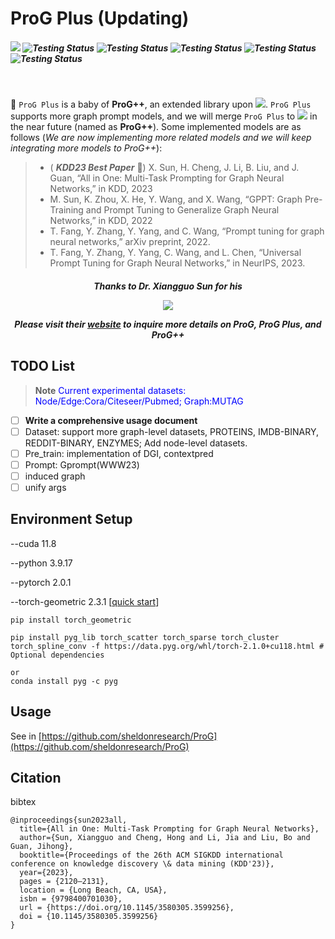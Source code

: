 <h1 align='left'>
ProG Plus (Updating)
</h1>


<h5 align="left">

![](https://img.shields.io/badge/Latest_version-v0.1.5-red)
![Testing Status](https://img.shields.io/badge/docs-in_progress-green)
![Testing Status](https://img.shields.io/badge/pypi_package-in_progress-green)
![Testing Status](https://img.shields.io/badge/PyTorch-v2.0.1-red)
![Testing Status](https://img.shields.io/badge/license-MIT-blue)
![Testing Status](https://img.shields.io/badge/python->=3.9-red)

</h5>

<br>

🌟 ``ProG Plus`` is a baby of **ProG++**, an extended library upon [![](https://img.shields.io/badge/ProG-red)](https://github.com/sheldonresearch/ProG). ``ProG Plus`` supports more graph prompt models, and we will merge ``ProG Plus`` to [![](https://img.shields.io/badge/ProG-red)](https://github.com/sheldonresearch/ProG) in the near future (named as **ProG++**). Some implemented models are as follows (_We are now implementing more related models and we will keep integrating more models to ProG++_):  
>- ( _**KDD23 Best Paper**_ 🌟)  X. Sun, H. Cheng, J. Li, B. Liu, and J. Guan, “All in One: Multi-Task Prompting for Graph Neural Networks,” in KDD, 2023
>- M. Sun, K. Zhou, X. He, Y. Wang, and X. Wang, “GPPT: Graph Pre-Training and Prompt Tuning to Generalize Graph Neural Networks,” in KDD, 2022
>- T. Fang, Y. Zhang, Y. Yang, and C. Wang, “Prompt tuning for graph neural networks,” arXiv preprint, 2022.
>- T. Fang, Y. Zhang, Y. Yang, C. Wang, and L. Chen, “Universal Prompt Tuning for Graph Neural Networks,” in NeurIPS, 2023.


<h5 align='center'>
  
Thanks to Dr. Xiangguo Sun for his

[![](https://img.shields.io/badge/Python_Library-ProG-red)](https://github.com/sheldonresearch/ProG)

Please visit their [website](https://github.com/sheldonresearch/ProG) to inquire more details on **ProG**, **ProG Plus**, and **ProG++**

</h5>

## TODO List

> **Note**
> <span style="color:blue"> Current experimental datasets: Node/Edge:Cora/Citeseer/Pubmed; Graph:MUTAG</span>

- [ ] **Write a comprehensive usage document**
- [ ] Dataset:  support more  graph-level datasets, PROTEINS, IMDB-BINARY, REDDIT-BINARY, ENZYMES; Add node-level datasets.
- [ ] Pre_train: implementation of DGI, contextpred
- [ ] Prompt: Gprompt(WWW23)
- [ ] induced graph
- [ ] unify args
      
## Environment Setup
--cuda 11.8

--python 3.9.17 

--pytorch 2.0.1 

--torch-geometric 2.3.1
[[quick start](https://pytorch-geometric.readthedocs.io/en/latest/install/installation.html )]

```shell
pip install torch_geometric

pip install pyg_lib torch_scatter torch_sparse torch_cluster torch_spline_conv -f https://data.pyg.org/whl/torch-2.1.0+cu118.html # Optional dependencies

or 
conda install pyg -c pyg
```
## Usage

See in [https://github.com/sheldonresearch/ProG](https://github.com/sheldonresearch/ProG)

## Citation

bibtex

```
@inproceedings{sun2023all,
  title={All in One: Multi-Task Prompting for Graph Neural Networks},
  author={Sun, Xiangguo and Cheng, Hong and Li, Jia and Liu, Bo and Guan, Jihong},
  booktitle={Proceedings of the 26th ACM SIGKDD international conference on knowledge discovery \& data mining (KDD'23)},
  year={2023},
  pages = {2120–2131},
  location = {Long Beach, CA, USA},
  isbn = {9798400701030},
  url = {https://doi.org/10.1145/3580305.3599256},
  doi = {10.1145/3580305.3599256}
}

```
